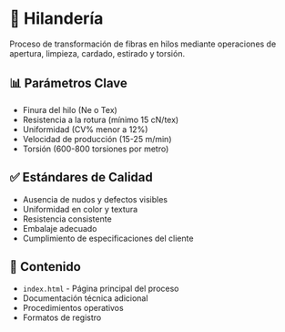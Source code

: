 # 🧵 Hilandería

Proceso de transformación de fibras en hilos mediante operaciones de apertura, limpieza, cardado, estirado y torsión.

## 📊 Parámetros Clave

- Finura del hilo (Ne o Tex)
- Resistencia a la rotura (mínimo 15 cN/tex)
- Uniformidad (CV% menor a 12%)
- Velocidad de producción (15-25 m/min)
- Torsión (600-800 torsiones por metro)

## ✅ Estándares de Calidad

- Ausencia de nudos y defectos visibles
- Uniformidad en color y textura
- Resistencia consistente
- Embalaje adecuado
- Cumplimiento de especificaciones del cliente

## 📁 Contenido

- `index.html` - Página principal del proceso
- Documentación técnica adicional
- Procedimientos operativos
- Formatos de registro

